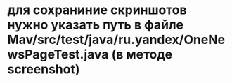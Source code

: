 # для сохраниние скриншотов нужно указать путь  в файле Mav/src/test/java/ru.yandex/OneNewsPageTest.java (в методе screenshot)
